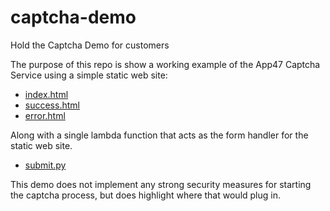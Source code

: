 # captcha-demo
Hold the Captcha Demo for customers

The purpose of this repo is show a working example of the App47 Captcha Service using a simple static web site:
* [index.html](web/index.html)
* [success.html](web/success.html)
* [error.html](web/error.html)

Along with a single lambda function that acts as the form handler for the static web site.
* [submit.py](lambda/submit.py)

This demo does not implement any strong security measures for starting the captcha process, but does highlight where that would plug in.
